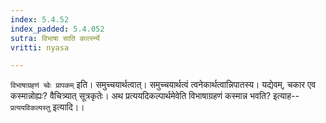 ```yaml
---
index: 5.4.52
index_padded: 5.4.052
sutra: विभाषा साति कार्त्स्न्ये
vritti: nyasa

---
```

`विभाषाग्रहणं च्वेः प्रापकम्` इति। समुच्चयार्थत्वात्। समुच्चयार्थत्वं त्वनेकार्थत्वान्निपातस्य। यद्येवम्, चकार एव कस्मान्नोह्यः? वैचित्र्यात् सूत्रकृतेः।
अथ प्रत्ययदिकल्पार्थमेवेति विभाषाग्रहणं कस्मान्न भवति? इत्याह--`प्रत्ययविकल्पस्तु` इत्यादि।।